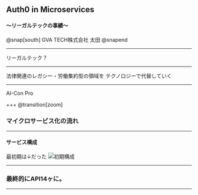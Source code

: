 ## Auth0 in Microservices

#### ～リーガルテックの事績～

@snap[south]
GVA TECH株式会社 太田
@snapend

---

リーガルテック？

---

法律関連のレガシー・労働集約型の領域を
テクノロジーで代替していく

---

AI-Con Pro

+++
@transition[zoom]

### マイクロサービス化の流れ

---

#### サービス構成

最初期は↓だった
![初期構成](https://raw.github.com/ROhta/auth0day/master/assets/svg/first.svg?sanitize=true)

---

### 最終的にAPI14ヶに。


---
